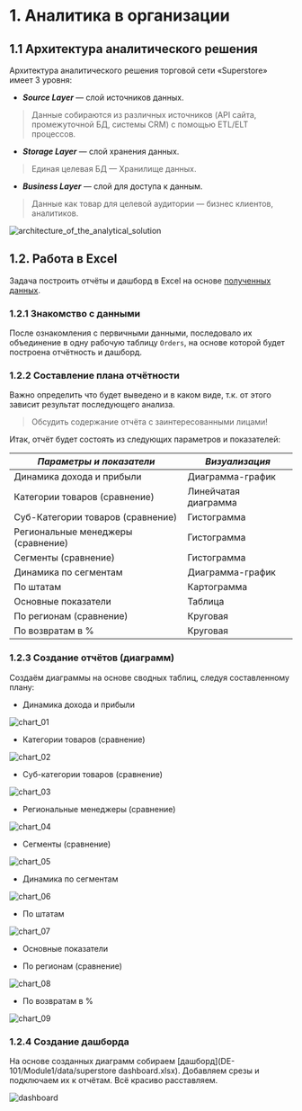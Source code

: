 # 1. Аналитика в организации
## 1.1 Архитектура аналитического решения
Архитектура аналитического решения торговой сети «Superstore» имеет 3 уровня:
- ***Source Layer*** — слой источников данных. 
> Данные собираются из различных источников (API сайта, промежуточной БД, системы CRM) с помощью ETL/ELT процессов.
- ***Storage Layer*** — слой хранения данных.
> Единая целевая БД — Хранилище данных.
- ***Business Layer*** — слой для доступа к данным.
> Данные как товар для целевой аудитории — бизнес клиентов, аналитиков.

![architecture_of_the_analytical_solution](https://github.com/user-attachments/assets/c2425495-5def-4f4a-a0b2-9939bbd8094e)

## 1.2. Работа в Excel
Задача построить отчёты и дашборд в Excel на основе [полученных данных](https://github.com/user-attachments/files/16646274/Sample.-.Superstore.xls).

### 1.2.1 Знакомство с данными
После ознакомления с первичными данными, последовало их объединение в одну рабочую таблицу `Orders`, на основе которой будет построена отчётность и дашборд.

### 1.2.2 Составление плана отчётности
Важно определить что будет выведено и в каком виде, т.к. от этого зависит результат последующего анализа.

> Обсудить содержание отчёта с заинтересованными лицами!

Итак, отчёт будет состоять из следующих параметров и показателей:

|***Параметры и показатели***|***Визуализация***|
|---|---|
|Динамика дохода и прибыли|Диаграмма-график|
|Категории товаров (сравнение)|Линейчатая диаграмма|
|Суб-Категории товаров (сравнение)|Гистограмма|
|Региональные менеджеры (сравнение)|Гистограмма|
|Сегменты (сравнение)|Гистограмма|
|Динамика по сегментам|Диаграмма-график|
|По штатам|Картограмма|
|Основные показатели|Таблица|
|По регионам (сравнение)|Круговая|
|По возвратам в %|Круговая|

### 1.2.3 Создание отчётов (диаграмм)
Создаём диаграммы на основе сводных таблиц, следуя составленному плану:
- Динамика дохода и прибыли

![chart_01](https://github.com/user-attachments/assets/5688af7e-ae06-4458-ac2b-ba3305eb660b)


- Категории товаров (сравнение)

![chart_02](https://github.com/user-attachments/assets/249dd7bb-cbc2-4fb9-a8b9-b0bd334c62a7)


- Суб-категории товаров (сравнение)

![chart_03](https://github.com/user-attachments/assets/d83cbd47-52ff-44e8-b880-b61a8b58b836)


- Региональные менеджеры (сравнение)

![chart_04](https://github.com/user-attachments/assets/80022dfe-3216-4184-94e8-d2dd79cf656e)


- Сегменты (сравнение)

![chart_05](https://github.com/user-attachments/assets/98531d04-f016-4b41-bd3c-f356904a0fd1)


- Динамика по сегментам

![chart_06](https://github.com/user-attachments/assets/2c2445d7-3b9e-4c57-976b-17e342f39832)


- По штатам

![chart_07](https://github.com/user-attachments/assets/15178539-6528-4ee2-a888-da359aa96f7b)


- Основные показатели



- По регионам  (сравнение)

![chart_08](https://github.com/user-attachments/assets/e1c2fc2d-4a9c-450c-ae1c-20ba94b60dba)


- По возвратам в %

![chart_09](https://github.com/user-attachments/assets/4d77abd9-645c-4677-ab88-aeb0c60d033a)


### 1.2.4 Создание дашборда
На основе созданных диаграмм собираем [дашборд](DE-101/Module1/data/superstore dashboard.xlsx). Добавляем срезы и подключаем их к отчётам. Всё красиво расставляем.

![dashboard](https://github.com/user-attachments/assets/747ad279-8618-4c1d-8512-62e2fdb1cc6c)
